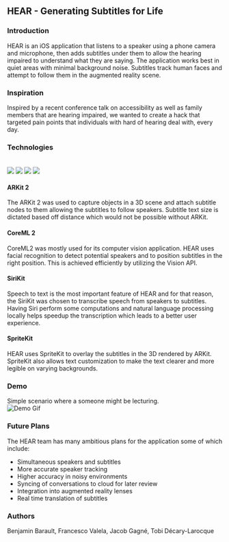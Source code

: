 ## HEAR - Generating Subtitles for Life

### Introduction
HEAR is an iOS application that listens to a speaker using a phone camera and microphone, then adds subtitles under them to allow the hearing impaired to understand what they are saying. The application works best in quiet areas with minimal background noise. Subtitles track human faces and attempt to follow them in the augmented reality scene.

### Inspiration
Inspired by a recent conference talk on accessibility as well as family members that are hearing impaired, we wanted to create a hack that targeted pain points that individuals with hard of hearing deal with, every day.

### Technologies<br><br>

<div style="display:inline-block">
  <img src="https://developer.apple.com/assets/elements/icons/arkit/arkit-64x64_2x.png"/>
  <img src="https://developer.apple.com/assets/elements/icons/core-ml/core-ml-64x64_2x.png"/>
  <img src="https://developer.apple.com/assets/elements/icons/sirikit/sirikit-64x64_2x.png">
  <img src="https://developer.apple.com/assets/elements/icons/spritekit/spritekit-64x64_2x.png">
</div>

#### ARKit 2
The ARKit 2 was used to capture objects in a 3D scene and attach subtitle nodes to them allowing the subtitles to follow speakers. Subtitle text size is dictated based off distance which would not be possible without ARKit.

#### CoreML 2
CoreML2 was mostly used for its computer vision application. HEAR uses facial recognition to detect potential speakers and to position subtitles in the right position. This is achieved efficiently by utilizing the Vision API.

#### SiriKit
Speech to text is the most important feature of HEAR and for that reason, the SiriKit was chosen to transcribe speech from speakers to subtitles. Having Siri perform some computations and natural language processing locally helps speedup the transcription which leads to a better user experience.

#### SpriteKit
HEAR uses SpriteKit to overlay the subtitles in the 3D rendered by ARKit. SpriteKit also allows text customization to make the text clearer and more legible on varying backgrounds.

### Demo
Simple scenario where a someone might be lecturing.<br>
![Demo Gif](https://github.com/jacobrs/HEAR/raw/master/demo.gif)

### Future Plans
The HEAR team has many ambitious plans for the application some of which include:
* Simultaneous speakers and subtitles
* More accurate speaker tracking
* Higher accuracy in noisy environments
* Syncing of conversations to cloud for later review
* Integration into augmented reality lenses
* Real time translation of subtitles

### Authors
Benjamin Barault, Francesco Valela, Jacob Gagné, Tobi Décary-Larocque

<br><br>


